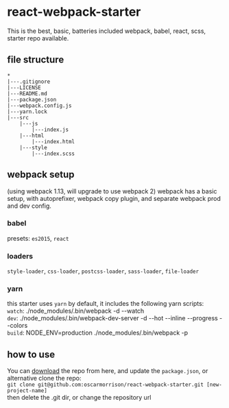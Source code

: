 # react-webpack-starter
This is the best, basic, batteries included webpack, babel, react, scss,
starter repo available.

## file structure
```
*
|---.gitignore
|---LICENSE
|---README.md
|---package.json
|---webpack.config.js
|---yarn.lock
|---src
    |---js
        |---index.js
    |---html
        |---index.html
    |---style
        |---index.scss
```

## webpack setup
(using webpack 1.13, will upgrade to use webpack 2)
webpack has a basic setup, with autoprefixer, webpack copy plugin,
and separate webpack prod and dev config.

### babel
presets: `es2015`, `react`

### loaders
`style-loader`, `css-loader`, `postcss-loader`, `sass-loader`,
`file-loader`

### yarn 
this starter uses `yarn` by default, it includes the following yarn scripts:  
`watch`: ./node_modules/.bin/webpack -d --watch  
`dev`: ./node_modules/.bin/webpack-dev-server -d --hot --inline --progress --colors  
`build`: NODE_ENV=production ./node_modules/.bin/webpack -p  

## how to use
You can [download](https://github.com/oscarmorrison/react-webpack-starter/archive/master.zip) the repo from here, and update the `package.json`, or alternative clone the repo:  
`git clone git@github.com:oscarmorrison/react-webpack-starter.git [new-project-name]`  
then delete the .git dir, or change the repository url
